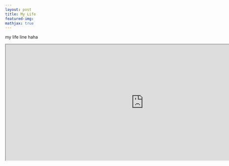 ```yaml
---
layout: post
title: My Life
featured-img: 
mathjax: true
---
```

my life line haha
<iframe src="https://docs.google.com/spreadsheets/d/e/2PACX-1vQps40pR2PHj7UlynoAodHE-_nsUwqjWuruUFxVHlaf3C2us0wCypM8BnXZcd-ma0wsjQebwcJul5iK/pubhtml?gid=1401935089&amp;single=true&amp;widget=true&amp;headers=false"width="900" height="380"></iframe>